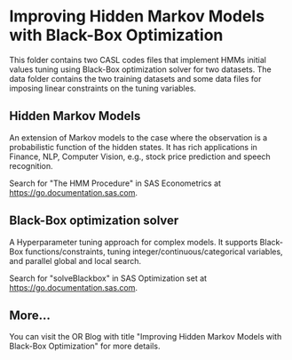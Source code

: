 # Improving Hidden Markov Models with Black-Box Optimization

This folder contains two CASL codes files that implement HMMs initial values tuning using Black-Box optimization solver for two datasets. The data folder contains the two training datasets and some data files for imposing linear constraints on the tuning variables. 


## Hidden Markov Models

An extension of Markov models to the case where the observation is a probabilistic function of the hidden states. It has rich applications in Finance, NLP, Computer Vision, e.g., stock price prediction and speech recognition. 

Search for "The HMM Procedure" in SAS Econometrics at https://go.documentation.sas.com. 


## Black-Box optimization solver

A Hyperparameter tuning approach for complex models. It supports Black-Box functions/constraints, tuning integer/continuous/categorical variables, and
parallel global and local search.

Search for "solveBlackbox" in SAS Optimization set at https://go.documentation.sas.com.

## More...

You can visit the OR Blog with title "Improving Hidden Markov Models with Black-Box Optimization" for more details.

